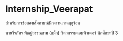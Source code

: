 # Internship_Veerapat
สำหรับการข้อสอบสัมภาษณ์ฝึกงงานภาคฤดูร้อน

นายวีรภัทร พิชญ์วรรณขาม (แม็ก) วิศวกรรมคอมพิวเตอร์ นักศึกษาปี 3
